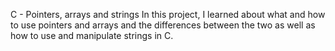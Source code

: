 C - Pointers, arrays and strings
In this project, I learned about what and how to use pointers and arrays and the differences between the two as well as how to use and manipulate strings in C.